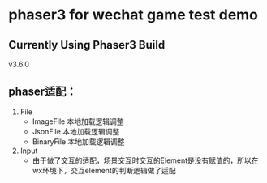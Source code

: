 # phaser3 for wechat game test demo
## Currently Using Phaser3 Build
v3.6.0
## phaser适配：
1. File
   - ImageFile 本地加载逻辑调整
   - JsonFile 本地加载逻辑调整
   - BinaryFile 本地加载逻辑调整
2. Input
   - 由于做了交互的适配，场景交互时交互的Element是没有赋值的，所以在wx环境下，交互element的判断逻辑做了适配

